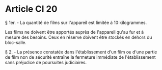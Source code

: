 # Article CI 20

§ 1er. - La quantité de films sur l'appareil est limitée à 10 kilogrammes.

Les films ne doivent être apportés auprès de l'appareil qu'au fur et à mesure des besoins. Ceux en réserve doivent être stockés en dehors du bloc-salle.

§ 2. - La présence constatée dans l'établissement d'un film ou d'une partie de film non de sécurité entraîne la fermeture immédiate de l'établissement sans préjudice de poursuites judiciaires.
